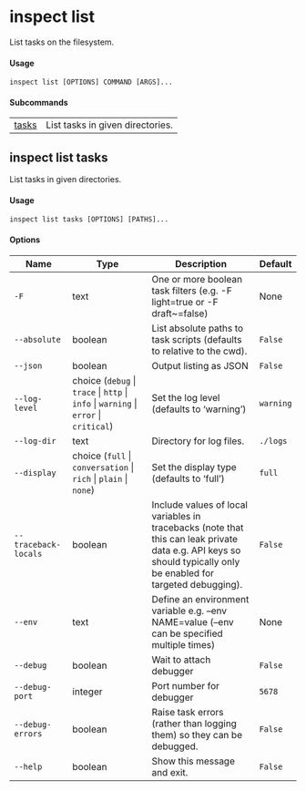# inspect list


List tasks on the filesystem.

#### Usage

``` text
inspect list [OPTIONS] COMMAND [ARGS]...
```

#### Subcommands

|                              |                                  |
|------------------------------|----------------------------------|
| [tasks](#inspect-list-tasks) | List tasks in given directories. |

## inspect list tasks

List tasks in given directories.

#### Usage

``` text
inspect list tasks [OPTIONS] [PATHS]...
```

#### Options

| Name | Type | Description | Default |
|----|----|----|----|
| `-F` | text | One or more boolean task filters (e.g. -F light=true or -F draft~=false) | None |
| `--absolute` | boolean | List absolute paths to task scripts (defaults to relative to the cwd). | `False` |
| `--json` | boolean | Output listing as JSON | `False` |
| `--log-level` | choice (`debug` \| `trace` \| `http` \| `info` \| `warning` \| `error` \| `critical`) | Set the log level (defaults to ‘warning’) | `warning` |
| `--log-dir` | text | Directory for log files. | `./logs` |
| `--display` | choice (`full` \| `conversation` \| `rich` \| `plain` \| `none`) | Set the display type (defaults to ‘full’) | `full` |
| `--traceback-locals` | boolean | Include values of local variables in tracebacks (note that this can leak private data e.g. API keys so should typically only be enabled for targeted debugging). | `False` |
| `--env` | text | Define an environment variable e.g. –env NAME=value (–env can be specified multiple times) | None |
| `--debug` | boolean | Wait to attach debugger | `False` |
| `--debug-port` | integer | Port number for debugger | `5678` |
| `--debug-errors` | boolean | Raise task errors (rather than logging them) so they can be debugged. | `False` |
| `--help` | boolean | Show this message and exit. | `False` |
